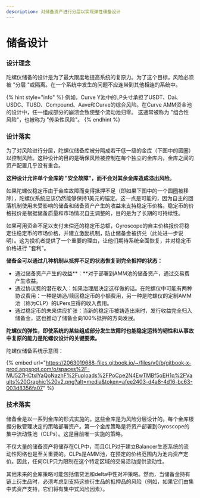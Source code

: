 ```yaml
---
description: 对储备资产进行分层以实现弹性储备设计
---
```


# 储备设计

### 设计理念

陀螺仪储备的设计是为了最大限度地提高系统的复原力。为了这个目标，风险必须被 "分层 "或隔离。在一个系统中发生的问题不应连带到其他相连的系统中。

{% hint style="info" %}
例如，Curve Y池中的LP头寸承担了USDT、Dai、USDC、TUSD、Compound、Aave和Curve的综合风险。在Curve AMM资金池的设计中，任一组成部分的崩溃会致使整个流动池归零。 这通常被称为 "组合性风险"，也被称为 "传染性风险"。
{% endhint %}

### 设计落实

为了对风险进行分层，陀螺仪储备库被分隔成若干低一级的金库（下图中的圆圈）以控制风险。这种设计的目的是确保风险被控制在每个独立的金库内，金库之间的资产配置几乎没有重合。

**这种设计允许单个金库的 "安全故障"，而不会对其余金库造成溢出风险。**

如果陀螺仪稳定币由于金库故障而变得抵押不足（即如果下图中的一个圆圈被移除），陀螺仪系统应该仍然能够保持1美元的锚定。这一点是可能的，因为自主的回落机制使用未受影响的储备和储备资产产生的收益来支持稳定币价格。稳定币的价格报价是根据储备质量和市场情况自主调整的，目的是为了长期的可持续性。

如果可用资金不足以支付未偿还的稳定币总额，Gyroscope的自主价格报价将稳定住稳定币的市场价格，并建立激励机制，防止储备金被挤兑（此处进一步说明）。这为投机者提供了一个重要的理由，让他们期待系统全面恢复，并对稳定币价格进行 "套利"。

**储备金可以通过几种机制从抵押不足的状态恢复到完全抵押的状态：**

* 通过储备资产产生的收益**：**对于部署到AMM池的储备资产，通过交易费产生收益。
* 通过协议费的潜在收入：如果治理层决定这样做的话。在陀螺仪中可能有两种协议费用：一种是铸造/赎回稳定币的小额费用，另一种是陀螺仪的定制AMM池（称为CLP）的LPers应得的收入费用。
* 通过稳定币的未来供应扩张：当新的稳定币被铸造出来时，发行收益完全归入储备金，这也推动了储备金向100%抵押的方向发展。

**陀螺仪的弹性，即使系统的某些组成部分发生故障时也能稳定运转的韧性和从事故中复原的能力是陀螺仪设计的关键要素。**

陀螺仪储备系统示意图：

{% embed url="https://2063019688-files.gitbook.io/~/files/v0/b/gitbook-x-prod.appspot.com/o/spaces%2F-MU527HCtxlYaQoNazhF%2Fuploads%2FPoCpe2N4EwTMBf5oEH1q%2FVaults%20Graphic%20v2.png?alt=media&token=afee2403-d4a8-4d16-bc63-003d8356fa07" %}

### 技术落实

储备金是以一系列金库的形式实施的，这些金库是为风险分层设计的。每个金库根据分散管理决定的策略部署资产。第一个金库策略是将资产部署到Gyroscope的集中流动性池（CLPs）。这是目前唯一实施的策略。

不仅大量的储备资产将储存在CLP中，而且CLP对于建立Balancer生态系统的流动性网络也是至关重要的。CLPs是AMM池，在预定的价格范围内为池内资产定价。因此，任何CLP只为限制在这个特定区域的交易活动提供流动性。

其他未来的金库策略可能包括借贷池和delta中性对冲策略。然而，当储备金持有链上衍生品时，必须考虑到支持这些衍生品的抵押品的风险（例如，如果它们由集中式资产支持，它们将有集中式风险因素）。

